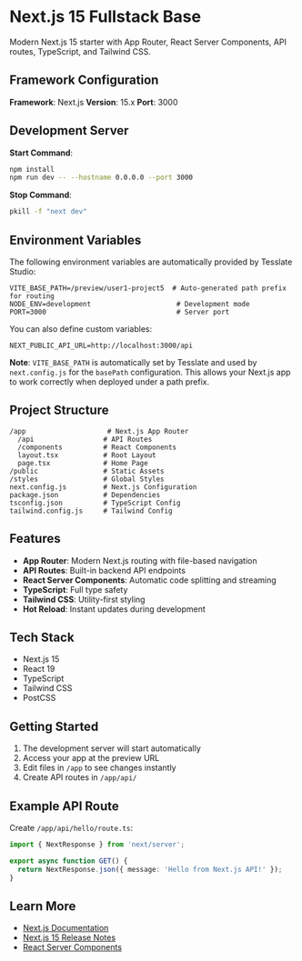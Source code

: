 # Next.js 15 Fullstack Base

Modern Next.js 15 starter with App Router, React Server Components, API routes, TypeScript, and Tailwind CSS.

## Framework Configuration

**Framework**: Next.js
**Version**: 15.x
**Port**: 3000

## Development Server

**Start Command**:
```bash
npm install
npm run dev -- --hostname 0.0.0.0 --port 3000
```

**Stop Command**:
```bash
pkill -f "next dev"
```

## Environment Variables

The following environment variables are automatically provided by Tesslate Studio:

```env
VITE_BASE_PATH=/preview/user1-project5  # Auto-generated path prefix for routing
NODE_ENV=development                     # Development mode
PORT=3000                                # Server port
```

You can also define custom variables:

```env
NEXT_PUBLIC_API_URL=http://localhost:3000/api
```

**Note**: `VITE_BASE_PATH` is automatically set by Tesslate and used by `next.config.js` for the `basePath` configuration. This allows your Next.js app to work correctly when deployed under a path prefix.

## Project Structure

```
/app                    # Next.js App Router
  /api                 # API Routes
  /components          # React Components
  layout.tsx           # Root Layout
  page.tsx             # Home Page
/public                # Static Assets
/styles                # Global Styles
next.config.js         # Next.js Configuration
package.json           # Dependencies
tsconfig.json          # TypeScript Config
tailwind.config.js     # Tailwind Config
```

## Features

- **App Router**: Modern Next.js routing with file-based navigation
- **API Routes**: Built-in backend API endpoints
- **React Server Components**: Automatic code splitting and streaming
- **TypeScript**: Full type safety
- **Tailwind CSS**: Utility-first styling
- **Hot Reload**: Instant updates during development

## Tech Stack

- Next.js 15
- React 19
- TypeScript
- Tailwind CSS
- PostCSS

## Getting Started

1. The development server will start automatically
2. Access your app at the preview URL
3. Edit files in `/app` to see changes instantly
4. Create API routes in `/app/api/`

## Example API Route

Create `/app/api/hello/route.ts`:

```typescript
import { NextResponse } from 'next/server';

export async function GET() {
  return NextResponse.json({ message: 'Hello from Next.js API!' });
}
```

## Learn More

- [Next.js Documentation](https://nextjs.org/docs)
- [Next.js 15 Release Notes](https://nextjs.org/blog/next-15)
- [React Server Components](https://nextjs.org/docs/app/building-your-application/rendering/server-components)
